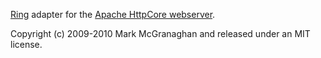 [Ring](http://github.com/mmcgrana/ring) adapter for the [Apache HttpCore webserver](http://hc.apache.org/httpcomponents-core-ga/index.html).

Copyright (c) 2009-2010 Mark McGranaghan and released under an MIT license.
